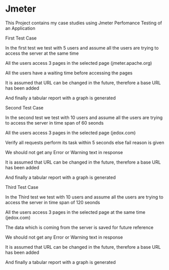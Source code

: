 # Jmeter
This Project contains my case studies using Jmeter
Perfomance Testing of an Application

First Test Case

  In the first test we test with 5 users and assume all the users are trying to access the server at the same time
   
   All the users access 3 pages in the selected page (jmeter.apache.org)

   All the users have a waiting time before accessing the pages

   It is assumed that URL can be changed in the future, therefore a base URL has been added

   And finally a tabular report with a graph is generated 



Second Test Case

  In the second test we test with 10 users and assume all the users are trying to access the server in time span of 60 seonds
   
   All the users access 3 pages in the selected page (jedox.com)

   Verify all requests perform its task within 5 seconds else fail reason is given
   
   We should not get any Error or Warning text in response
   
   It is assumed that URL can be changed in the future, therefore a base URL has been added

   And finally a tabular report with a graph is generated 


Third Test Case

  In the Third test we test with 10 users and assume all the users are trying to access the server in time span of 120 seonds
   
   All the users access 3 pages in the selected page at the same time (jedox.com)

   The data which is coming from the server is saved for future reference
   
   We should not get any Error or Warning text in response
   
   It is assumed that URL can be changed in the future, therefore a base URL has been added

   And finally a tabular report with a graph is generated 
